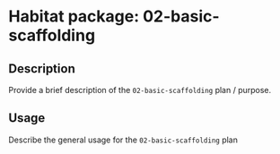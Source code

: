 # Habitat package: 02-basic-scaffolding

## Description

Provide a brief description of the `02-basic-scaffolding` plan / purpose.

## Usage

Describe the general usage for the `02-basic-scaffolding` plan
